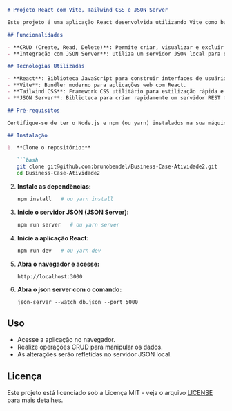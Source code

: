 ```markdown
# Projeto React com Vite, Tailwind CSS e JSON Server

Este projeto é uma aplicação React desenvolvida utilizando Vite como bundler e Tailwind CSS para estilização. Ele inclui um CRUD básico integrado com um servidor JSON para manipulação de dados.

## Funcionalidades

- **CRUD (Create, Read, Delete)**: Permite criar, visualizar e excluir itens.
- **Integração com JSON Server**: Utiliza um servidor JSON local para simular um backend RESTful.

## Tecnologias Utilizadas

- **React**: Biblioteca JavaScript para construir interfaces de usuário.
- **Vite**: Bundler moderno para aplicações web com React.
- **Tailwind CSS**: Framework CSS utilitário para estilização rápida e responsiva.
- **JSON Server**: Biblioteca para criar rapidamente um servidor REST fake a partir de um arquivo JSON.

## Pré-requisitos

Certifique-se de ter o Node.js e npm (ou yarn) instalados na sua máquina.

## Instalação

1. **Clone o repositório:**

   ```bash
   git clone git@github.com:brunobendel/Business-Case-Atividade2.git
   cd Business-Case-Atividade2
   ```

2. **Instale as dependências:**

   ```bash
   npm install   # ou yarn install
   ```

3. **Inicie o servidor JSON (JSON Server):**

   ```bash
   npm run server   # ou yarn server
   ```

4. **Inicie a aplicação React:**

   ```bash
   npm run dev   # ou yarn dev
   ```

5. **Abra o navegador e acesse:**

   ```
   http://localhost:3000
   ```

6. **Abra o json server com o comando:**

   ```
   json-server --watch db.json --port 5000
   ```
## Uso

- Acesse a aplicação no navegador.
- Realize operações CRUD para manipular os dados.
- As alterações serão refletidas no servidor JSON local.


## Licença

Este projeto está licenciado sob a Licença MIT - veja o arquivo [LICENSE](./LICENSE) para mais detalhes.